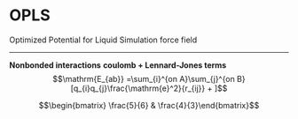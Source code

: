 # OPLS
Optimized Potential for Liquid Simulation force field
______
**Nonbonded interactions**
**coulomb + Lennard-Jones terms**
$$\mathrm{E_{ab}} =\sum_{i}^{on A}\sum_{j}^{on B}[q_{i}q_{j}\frac{\mathrm{e}^2}{r_{ij}} + ]$$


$$\begin{bmatrix} \frac{5}{6} & \frac{4}{3}\end{bmatrix}$$

